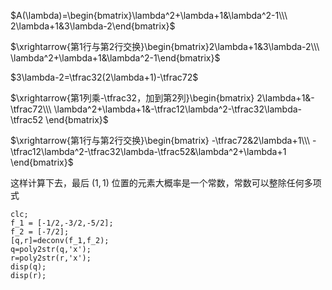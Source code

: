  $A(\lambda)=\begin{bmatrix}\lambda^2+\lambda+1&\lambda^2-1\\\ 2\lambda+1&3\lambda-2\end{bmatrix}$     
    
 $\xrightarrow{第1行与第2行交换}\begin{bmatrix}2\lambda+1&3\lambda-2\\\ \lambda^2+\lambda+1&\lambda^2-1\end{bmatrix}$     
    
 $3\lambda-2=\tfrac32(2\lambda+1)-\tfrac72$     
    
 $\xrightarrow{第1列乘-\tfrac32，加到第2列}\begin{bmatrix}    
2\lambda+1&-\tfrac72\\\     
\lambda^2+\lambda+1&-\tfrac12\lambda^2-\tfrac32\lambda-\tfrac52    
\end{bmatrix}$     
    
 $\xrightarrow{第1行与第2行交换}\begin{bmatrix}    
-\tfrac72&2\lambda+1\\\     
-\tfrac12\lambda^2-\tfrac32\lambda-\tfrac52&\lambda^2+\lambda+1    
\end{bmatrix}$     
    
这样计算下去，最后 $(1,1)$ 位置的元素大概率是一个常数，常数可以整除任何多项式    
    
```agsl    
clc;    
f_1 = [-1/2,-3/2,-5/2];    
f_2 = [-7/2];    
[q,r]=deconv(f_1,f_2);    
q=poly2str(q,'x');    
r=poly2str(r,'x');    
disp(q);    
disp(r);    
```    
